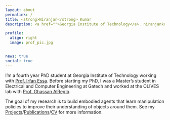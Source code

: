 ```yaml
---
layout: about
permalink: /
title: <strong>Niranjan</strong> Kumar
description: <a href="">Georgia Institute of Technology</a>. niranjankumar@gatech.edu

profile:
  align: right
  image: prof_pic.jpg


news: true
social: true
---
```

I’m a fourth year PhD student at Georgia Institute of Technology working with [Prof. Irfan Essa](http://www.irfanessa.gatech.edu/). Before starting my PhD, I was a Master’s student in Electrical and Computer Engineering at Gatech and worked at the OLIVES lab with [Prof. Ghassan AlRegib](https://ghassanalregib.info/).

The goal of my research is to build embodied agents that learn manipulation policies to improve their understanding of objects around them. See my [Projects](/projects/)/[Publications](/publications/)/[CV](/assets/pdf/Niranjan_Kumar_2020.pdf) for more information. 


